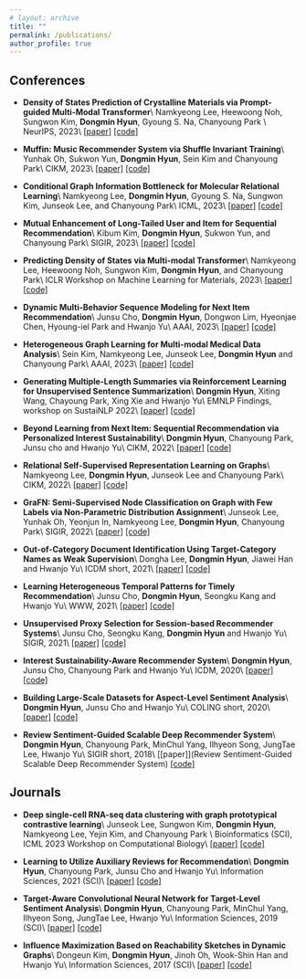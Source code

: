 ```yaml
---
# layout: archive
title: ""
permalink: /publications/
author_profile: true
---
```


<!-- {% if author.googlescholar %}
  You can also find my articles on <u><a href="{{author.googlescholar}}">my Google Scholar profile</a>.</u>
{% endif %}

{% include base_path %}

{% for post in site.publications reversed %}
  {% include archive-single.html %}
{% endfor %} -->

Conferences
-----
- **Density of States Prediction of Crystalline Materials via Prompt-guided Multi-Modal Transformer**\\
Namkyeong Lee, Heewoong Noh, Sungwon Kim, **Dongmin Hyun**, Gyoung S. Na, Chanyoung Park \\
NeurIPS, 2023\\
[[paper]](https://to-be-published) [[code]](https://to-be-published)

- **Muffin: Music Recommender System via Shuffle Invariant Training**\\
Yunhak Oh, Sukwon Yun, **Dongmin Hyun**, Sein Kim and Chanyoung Park\\
CIKM, 2023\\
[[paper]](https://to-be-published) [[code]](https://to-be-published)

- **Conditional Graph Information Bottleneck for Molecular Relational Learning**\\
Namkyeong Lee, **Dongmin Hyun**, Gyoung S. Na, Sungwon Kim, Junseok Lee, and Chanyoung Park\\
ICML, 2023\\
[[paper]](https://arxiv.org/pdf/2305.01520.pdf) [[code]](https://github.com/Namkyeong/CGIB)

- **Mutual Enhancement of Long-Tailed User and Item for Sequential Recommendation**\\
Kibum Kim, **Dongmin Hyun**, Sukwon Yun, and Chanyoung Park\\
SIGIR, 2023\\
[[paper]](https://arxiv.org/pdf/2304.08382.pdf) [[code]](https://github.com/rlqja1107/MELT)

- **Predicting Density of States via Multi-modal Transformer**\\
Namkyeong Lee, Heewoong Noh, Sungwon Kim, **Dongmin Hyun**, and Chanyoung Park\\
ICLR Workshop on Machine Learning for Materials, 2023\\
[[paper]](https://arxiv.org/pdf/2303.07000.pdf) [[code]](https://github.com/HeewoongNoh/DOSTransformer)

- **Dynamic Multi-Behavior Sequence Modeling for Next Item Recommendation**\\
Junsu Cho, **Dongmin Hyun**, Dongwon Lim, Hyeonjae Chen, Hyoung-iel Park and Hwanjo Yu\\
AAAI, 2023\\
[[paper]](https://arxiv.org/abs/2301.12105) [[code]](https://github.com/Junsu-Cho/DyMuS) 

- **Heterogeneous Graph Learning for Multi-modal Medical Data Analysis**\\
Sein Kim, Namkyeong Lee, Junseok Lee, **Dongmin Hyun** and Chanyoung Park\\
AAAI, 2023\\
[[paper]](https://arxiv.org/abs/2211.15158) [[code]](https://github.com/Sein-Kim/Multimodal-Medical) 

- **Generating Multiple-Length Summaries via Reinforcement Learning for Unsupervised Sentence Summarization**\\
**Dongmin Hyun**, Xiting Wang, Chayoung Park, Xing Xie and Hwanjo Yu\\
EMNLP Findings, workshop on SustaiNLP 2022\\
[[paper]](https://aclanthology.org/2022.findings-emnlp.214) [[code]](https://github.com/dmhyun/MSRP) 

- **Beyond Learning from Next Item: Sequential Recommendation via Personalized Interest Sustainability**\\
**Dongmin Hyun**, Chanyoung Park, Junsu cho and Hwanjo Yu\\
CIKM, 2022\\
[[paper]](https://arxiv.org/pdf/2209.06644.pdf) [[code]](http://github.com/dmhyun/PERIS) 

- **Relational Self-Supervised Representation Learning on Graphs**\\
Namkyeong Lee, **Dongmin Hyun**, Junseok Lee and Chanyoung Park\\
CIKM, 2022\\
[[paper]](https://arxiv.org/abs/2208.10493.pdf) [[code]](https://github.com/Namkyeong/RGRL) 

- **GraFN: Semi-Supervised Node Classification on Graph with Few Labels via Non-Parametric Distribution Assignment**\\
Junseok Lee, Yunhak Oh, Yeonjun In, Namkyeong Lee, **Dongmin Hyun**, Chanyoung Park\\
SIGIR, 2022\\
[[paper]](https://arxiv.org/pdf/2204.01303.pdf) [[code]](https://github.com/Junseok0207/GraFN) 

- **Out-of-Category Document Identification Using Target-Category Names as Weak Supervision**\\
Dongha Lee, **Dongmin Hyun**, Jiawei Han and Hwanjo Yu\\
ICDM short, 2021\\
[[paper]](https://arxiv.org/pdf/2111.12796.pdf) [[code]](https://github.com/donalee/oocd) 

- **Learning Heterogeneous Temporal Patterns for Timely Recommendation**\\
Junsu Cho, **Dongmin Hyun**, Seongku Kang and Hwanjo Yu\\
WWW, 2021\\
[[paper]](https://arxiv.org/pdf/2104.14200.pdf) [[code]](https://github.com/Junsu-Cho/TimelyRec) 

- **Unsupervised Proxy Selection for Session-based Recommender Systems**\\
Junsu Cho, Seongku Kang, **Dongmin Hyun** and Hwanjo Yu\\
SIGIR, 2021\\
[[paper]](https://arxiv.org/pdf/2107.03564.pdf) [[code]](https://github.com/Junsu-Cho/ProxySR)

- **Interest Sustainability-Aware Recommender System**\\
**Dongmin Hyun**, Junsu Cho, Chanyoung Park and Hwanjo Yu\\
ICDM, 2020\\
[[paper]](https://ieeexplore.ieee.org/document/9338423) [[code]](https://github.com/dmhyun/CRIS)

- **Building Large-Scale Datasets for Aspect-Level Sentiment Analysis**\\
**Dongmin Hyun**, Junsu Cho and Hwanjo Yu\\
COLING short, 2020\\
[[paper]](https://aclanthology.org/2020.coling-main.83.pdf) [[code]](https://github.com/dmhyun/alsadata)

- **Review Sentiment-Guided Scalable Deep Recommender System**\\
**Dongmin Hyun**, Chanyoung Park, MinChul Yang, Ilhyeon Song, JungTae Lee, Hwanjo Yu\\
SIGIR short, 2018\\
[[paper]](Review Sentiment-Guided Scalable Deep Recommender System) [[code]](http://to-be-appeared)




Journals
-----
- **Deep single-cell RNA-seq data clustering with graph prototypical contrastive learning**\\
Junseok Lee, Sungwon Kim, **Dongmin Hyun**, Namkyeong Lee, Yejin Kim, and Chanyoung Park \\
Bioinformatics (SCI), ICML 2023 Workshop on Computational Biology\\
[[paper]](https://academic.oup.com/bioinformatics/article/39/6/btad342/7180270) [[code]](https://github.com/Junseok0207/scGPCL/)

- **Learning to Utilize Auxiliary Reviews for Recommendation**\\
**Dongmin Hyun**, Chanyoung Park, Junsu Cho and Hwanjo Yu\\
Information Sciences, 2021 (SCI)\\
[[paper]](https://www.sciencedirect.com/science/article/abs/pii/S0020025520309348) [[code]](http://to-be-appeared) 

- **Target-Aware Convolutional Neural Network for Target-Level Sentiment Analysis**\\
**Dongmin Hyun**, Chanyoung Park, MinChul Yang, Ilhyeon Song, JungTae Lee, Hwanjo Yu\\
Information Sciences, 2019 (SCI)\\
[[paper]](https://www.sciencedirect.com/science/article/abs/pii/S0020025519302877) [[code]](http://to-be-appeared) 

- **Influence Maximization Based on Reachability Sketches in Dynamic Graphs**\\
Dongeun Kim, **Dongmin Hyun**, Jinoh Oh, Wook-Shin Han and Hwanjo Yu\\
Information Sciences, 2017 (SCI)\\
[[paper]](https://www.sciencedirect.com/science/article/abs/pii/S0020025517305121) [[code]](http://to-be-appeared) 
